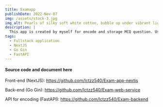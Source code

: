 ```yaml
---
title: Examapp
publishDate: 2022-Nov-07
img: /assets/stock-3.jpg
img_alt: Pearls of silky soft white cotton, bubble up under vibrant lighting
description: |
  This app is created by myself for encode and storage MCQ question. Users can create their own MCQ question bank to prepare for the exam as well as share it with others to review with just a text file. Currently, many exam questions are stored in the form of traditional text, so taking advantage of it as an application can increase your review performance.
tags:
  - Fullstack application
  - NextJS
  - Go Gin
  - FastAPI
---
```


#### Source code and document here

Front-end (NextJS): <https://github.com/lctzz540/Exam-app-nextjs>

Back-end (Go Gin): <https://github.com/lctzz540/Exam-web-service>

API for encoding (FastAPI): <https://github.com/lctzz540/Exam-backend>
